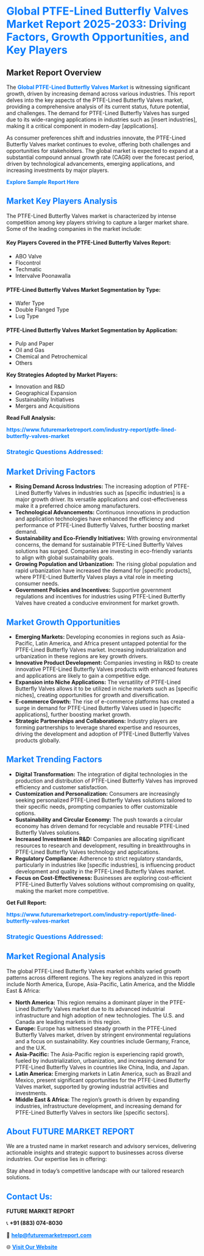 <h1 style="color: #007BFF;">Global PTFE-Lined Butterfly Valves Market Report 2025-2033: Driving Factors, Growth Opportunities, and Key Players</h1>

<section id="overview">
<h2>Market Report Overview</h2>
<p>The <a href="https://www.futuremarketreport.com/industry-report/ptfe-lined-butterfly-valves-market" style="color: #007BFF; text-decoration: none;"><strong>Global PTFE-Lined Butterfly Valves Market</strong></a> is witnessing significant growth, driven by increasing demand across various industries. This report delves into the key aspects of the PTFE-Lined Butterfly Valves market, providing a comprehensive analysis of its current status, future potential, and challenges. The demand for PTFE-Lined Butterfly Valves has surged due to its wide-ranging applications in industries such as [insert industries], making it a critical component in modern-day [applications].</p>
<p>As consumer preferences shift and industries innovate, the PTFE-Lined Butterfly Valves market continues to evolve, offering both challenges and opportunities for stakeholders. The global market is expected to expand at a substantial compound annual growth rate (CAGR) over the forecast period, driven by technological advancements, emerging applications, and increasing investments by major players.</p>
</section>

<section id="overview">
<p><a href="https://www.futuremarketreport.com/request-sample/reportId=29240" style="color: #007BFF; text-decoration: none;"><strong>Explore Sample Report Here</strong></a></p>
</section>

<section id="key-players">
<h2 style="color: #007BFF;">Market Key Players Analysis</h2>
<p>The PTFE-Lined Butterfly Valves market is characterized by intense competition among key players striving to capture a larger market share. Some of the leading companies in the market include:</p>
<h4>Key Players Covered in the PTFE-Lined Butterfly Valves Report:</h4>
<ul><li>ABO Valve</li><li>Flocontrol</li><li>Techmatic</li><li>Intervalve Poonawalla</li></ul>
<h4>PTFE-Lined Butterfly Valves Market Segmentation by Type:</h4>
<ul><li>Wafer Type</li><li>Double Flanged Type</li><li>Lug Type</li></ul>

<h4>PTFE-Lined Butterfly Valves Market Segmentation by Application:</h4>
<ul><li>Pulp and Paper</li><li>Oil and Gas</li><li>Chemical and Petrochemical</li><li>Others</li></ul>
<p><strong>Key Strategies Adopted by Market Players:</strong></p>
<ul>
<li>Innovation and R&D</li>
<li>Geographical Expansion</li>
<li>Sustainability Initiatives</li>
<li>Mergers and Acquisitions</li>
</ul>
</section>

<section>
<p><strong>Read Full Analysis: </strong></p><a href="https://www.futuremarketreport.com/industry-report/ptfe-lined-butterfly-valves-market" style="color: #007BFF; text-decoration: none;"><strong>https://www.futuremarketreport.com/industry-report/ptfe-lined-butterfly-valves-market</strong></a>
<h3 style="color: #007BFF;">Strategic Questions Addressed:</h3>
</section>

<section id="driving-factors">
<h2 style="color: #007BFF;">Market Driving Factors</h2>
<ul>
<li><strong>Rising Demand Across Industries:</strong> The increasing adoption of PTFE-Lined Butterfly Valves in industries such as [specific industries] is a major growth driver. Its versatile applications and cost-effectiveness make it a preferred choice among manufacturers.</li>
<li><strong>Technological Advancements:</strong> Continuous innovations in production and application technologies have enhanced the efficiency and performance of PTFE-Lined Butterfly Valves, further boosting market demand.</li>
<li><strong>Sustainability and Eco-Friendly Initiatives:</strong> With growing environmental concerns, the demand for sustainable PTFE-Lined Butterfly Valves solutions has surged. Companies are investing in eco-friendly variants to align with global sustainability goals.</li>
<li><strong>Growing Population and Urbanization:</strong> The rising global population and rapid urbanization have increased the demand for [specific products], where PTFE-Lined Butterfly Valves plays a vital role in meeting consumer needs.</li>
<li><strong>Government Policies and Incentives:</strong> Supportive government regulations and incentives for industries using PTFE-Lined Butterfly Valves have created a conducive environment for market growth.</li>
</ul>
</section>

<section id="growth-opportunities">
<h2 style="color: #007BFF;">Market Growth Opportunities</h2>
<ul>
<li><strong>Emerging Markets:</strong> Developing economies in regions such as Asia-Pacific, Latin America, and Africa present untapped potential for the PTFE-Lined Butterfly Valves market. Increasing industrialization and urbanization in these regions are key growth drivers.</li>
<li><strong>Innovative Product Development:</strong> Companies investing in R&D to create innovative PTFE-Lined Butterfly Valves products with enhanced features and applications are likely to gain a competitive edge.</li>
<li><strong>Expansion into Niche Applications:</strong> The versatility of PTFE-Lined Butterfly Valves allows it to be utilized in niche markets such as [specific niches], creating opportunities for growth and diversification.</li>
<li><strong>E-commerce Growth:</strong> The rise of e-commerce platforms has created a surge in demand for PTFE-Lined Butterfly Valves used in [specific applications], further boosting market growth.</li>
<li><strong>Strategic Partnerships and Collaborations:</strong> Industry players are forming partnerships to leverage shared expertise and resources, driving the development and adoption of PTFE-Lined Butterfly Valves products globally.</li>
</ul>
</section>

<section id="trending-factors">
<h2 style="color: #007BFF;">Market Trending Factors</h2>
<ul>
<li><strong>Digital Transformation:</strong> The integration of digital technologies in the production and distribution of PTFE-Lined Butterfly Valves has improved efficiency and customer satisfaction.</li>
<li><strong>Customization and Personalization:</strong> Consumers are increasingly seeking personalized PTFE-Lined Butterfly Valves solutions tailored to their specific needs, prompting companies to offer customizable options.</li>
<li><strong>Sustainability and Circular Economy:</strong> The push towards a circular economy has driven demand for recyclable and reusable PTFE-Lined Butterfly Valves solutions.</li>
<li><strong>Increased Investment in R&D:</strong> Companies are allocating significant resources to research and development, resulting in breakthroughs in PTFE-Lined Butterfly Valves technology and applications.</li>
<li><strong>Regulatory Compliance:</strong> Adherence to strict regulatory standards, particularly in industries like [specific industries], is influencing product development and quality in the PTFE-Lined Butterfly Valves market.</li>
<li><strong>Focus on Cost-Effectiveness:</strong> Businesses are exploring cost-efficient PTFE-Lined Butterfly Valves solutions without compromising on quality, making the market more competitive.</li>
</ul>
</section>

<section>
<p><strong>Get Full Report: </strong></p><a href="https://www.futuremarketreport.com/industry-report/ptfe-lined-butterfly-valves-market" style="color: #007BFF; text-decoration: none;"><strong>https://www.futuremarketreport.com/industry-report/ptfe-lined-butterfly-valves-market</strong></a>
<h3 style="color: #007BFF;">Strategic Questions Addressed:</h3>
</section>


<section id="regional-analysis">
<h2 style="color: #007BFF;">Market Regional Analysis</h2>
<p>The global PTFE-Lined Butterfly Valves market exhibits varied growth patterns across different regions. The key regions analyzed in this report include North America, Europe, Asia-Pacific, Latin America, and the Middle East & Africa:</p>
<ul>
<li><strong>North America:</strong> This region remains a dominant player in the PTFE-Lined Butterfly Valves market due to its advanced industrial infrastructure and high adoption of new technologies. The U.S. and Canada are leading markets in this region.</li>
<li><strong>Europe:</strong> Europe has witnessed steady growth in the PTFE-Lined Butterfly Valves market, driven by stringent environmental regulations and a focus on sustainability. Key countries include Germany, France, and the U.K.</li>
<li><strong>Asia-Pacific:</strong> The Asia-Pacific region is experiencing rapid growth, fueled by industrialization, urbanization, and increasing demand for PTFE-Lined Butterfly Valves in countries like China, India, and Japan.</li>
<li><strong>Latin America:</strong> Emerging markets in Latin America, such as Brazil and Mexico, present significant opportunities for the PTFE-Lined Butterfly Valves market, supported by growing industrial activities and investments.</li>
<li><strong>Middle East & Africa:</strong> The region’s growth is driven by expanding industries, infrastructure development, and increasing demand for PTFE-Lined Butterfly Valves in sectors like [specific sectors].</li>
</ul>
</section>

<footer>
<h2 style="color: #007BFF;">About FUTURE MARKET REPORT</h2>
<p>We are a trusted name in market research and advisory services, delivering actionable insights and strategic support to businesses across diverse industries. Our expertise lies in offering:</p>

<p>Stay ahead in today’s competitive landscape with our tailored research solutions.</p>

<h2 style="color: #007BFF;">Contact Us:</h2>
<p><strong>FUTURE MARKET REPORT</strong></p>
<p>📞 <strong>+91 (883) 074-8030</strong></p>
<p>📧 <strong><a href="mailto:help@futuremarketreport.com" style="color: #007BFF;">help@futuremarketreport.com</a></strong></p>
<p>🌐 <strong><a href="https://www.futuremarketreport.com/" style="color: #007BFF;">Visit Our Website</a></strong></p>
</footer>